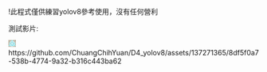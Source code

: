 !此程式僅供練習yolov8參考使用，沒有任何營利

測試影片:

[![Video](img/tp.png)]([[https://www.youtube.com/watch?v=视频ID](https://github.com/ChuangChihYuan/D4_yolov8/assets/137271365/8df5f0a7-538b-4774-9a32-b316c443ba62)])
https://github.com/ChuangChihYuan/D4_yolov8/assets/137271365/8df5f0a7-538b-4774-9a32-b316c443ba62


